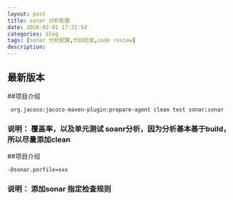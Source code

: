 ```yaml
---
layout: post
title: sonar 分析配置
date: 2016-02-01 17:31:54
categories: blog
tags: [sonar 分析配置,代码检查,code review]
description:  
---
```



## 最新版本
 

##项目介绍

     org.jacoco:jacoco-maven-plugin:prepare-agent clean test sonar:sonar
     
### 说明：  覆盖率，以及单元测试 soanr分析，因为分析基本基于build，所以尽量添加clean

##项目介绍

    -Dsonar.porfile=xxx

### 说明：  添加sonar 指定检查规则
     
